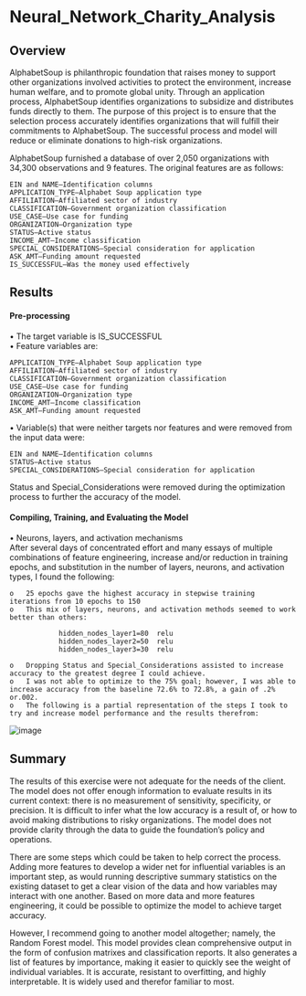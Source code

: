 # Neural_Network_Charity_Analysis  

## Overview   
AlphabetSoup is philanthropic foundation that raises money to support other organizations involved activities to protect the environment, increase human welfare, and to promote global unity.  Through an application process, AlphabetSoup identifies organizations to subsidize and distributes funds directly to them.  The purpose of this project is to ensure that the selection process accurately identifies organizations that will fulfill their commitments to AlphabetSoup.  The successful process and model will reduce or eliminate donations to high-risk organizations.    

AlphabetSoup furnished a database of over 2,050 organizations with 34,300 observations and 9 features.  The original features are as follows:   

    EIN and NAME—Identification columns  
    APPLICATION_TYPE—Alphabet Soup application type  
    AFFILIATION—Affiliated sector of industry  
    CLASSIFICATION—Government organization classification  
    USE_CASE—Use case for funding  
    ORGANIZATION—Organization type  
    STATUS—Active status 
    INCOME_AMT—Income classification  
    SPECIAL_CONSIDERATIONS—Special consideration for application  
    ASK_AMT—Funding amount requested  
    IS_SUCCESSFUL—Was the money used effectively  

## Results   
#### Pre-processing  
•	The target variable is IS_SUCCESSFUL  
•	Feature variables are:  

    APPLICATION_TYPE—Alphabet Soup application type  
    AFFILIATION—Affiliated sector of industry  
    CLASSIFICATION—Government organization classification  
    USE_CASE—Use case for funding  
    ORGANIZATION—Organization type  
    INCOME_AMT—Income classification  
    ASK_AMT—Funding amount requested  

•	Variable(s) that were neither targets nor features and were removed from the input data were:  

    EIN and NAME—Identification columns  
    STATUS—Active status  
    SPECIAL_CONSIDERATIONS—Special consideration for application  

Status and Special_Considerations were removed during the optimization process to further the accuracy of the model.  

#### Compiling, Training, and Evaluating the Model  
•	Neurons, layers, and activation mechanisms   
After several days of concentrated effort and many essays of multiple combinations of feature engineering, increase and/or reduction in training epochs, and substitution in the number of layers, neurons, and activation types, I found the following:  

    o	25 epochs gave the highest accuracy in stepwise training iterations from 10 epochs to 150  
    o	This mix of layers, neurons, and activation methods seemed to work better than others:  

                hidden_nodes_layer1=80	relu  
                hidden_nodes_layer2=50	relu  
                hidden_nodes_layer3=30	relu  

    o	Dropping Status and Special_Considerations assisted to increase accuracy to the greatest degree I could achieve.  
    o	I was not able to optimize to the 75% goal; however, I was able to increase accuracy from the baseline 72.6% to 72.8%, a gain of .2% or.002.  
    o	The following is a partial representation of the steps I took to try and increase model performance and the results therefrom:  


![image](https://user-images.githubusercontent.com/101474477/180889081-7cf64c7a-4d7c-483b-8d16-ac38c66202bd.png)


## Summary  
The results of this exercise were not adequate for the needs of the client.  The model does not offer enough information to evaluate results in its current context: there is no measurement of sensitivity, specificity, or precision.  It is difficult to infer what the low accuracy is a result of, or how to avoid making distributions to risky organizations.  The model does not provide clarity through the data to guide the foundation’s policy and operations.    

There are some steps which could be taken to help correct the process. Adding more features to develop a wider net for influential variables is an important step, as would running descriptive summary statistics on the existing dataset to get a clear vision of the data and how variables may interact with one another. Based on more data and more features engineering, it could be possible to optimize the model to achieve target accuracy.  

However, I recommend going to another model altogether; namely, the Random Forest model. This model provides clean comprehensive output in the form of confusion matrixes and classification reports.  It also generates a list of features by importance, making it easier to quickly see the weight of individual variables. It is accurate, resistant to overfitting, and highly interpretable.  It is widely used and therefor familiar to most.
